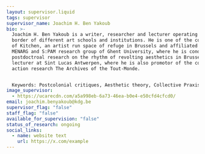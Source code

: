 ```yaml
---
layout: supervisor.liquid
tags: supervisor
supervisor_name: Joachim H. Ben Yakoub
bio: >-
  Joachim H. Ben Yakoub is a writer, researcher and lecturer operating on the
  border of different art schools and institutions. He is one of the co-founders
  of Kitchen, an artist run space of refuge in Brussels and affiliated to the
  MENARG and S:PAM research group of Ghent University, where he is conducting a
  postdoctroal research on the rhythm of revolting aesthetics in Brussels. He is
  lecturer at Sint Lucas Antwerpen, where he is also promotor of the collective
  action research The Archives of the Tout-Monde.


  Keywords: Postcolonial critiques, Aesthetic theory, Collective Praxis, Participatory Action Research 
image_supervisor:
  - https://ucarecdn.com/a5a998eb-6a73-46ea-b0e4-e50cfd4cfcd0/
email: joachim.benyakoub@kdg.be
supervisor_flag: "false"
staff_flag: "false"
available_for_supervision: "false"
status_of_research: ongoing
social_links:
  - name: website text
    url: https://x.com/example
---
```

